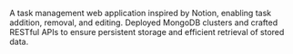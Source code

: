 A task management web application inspired by Notion, enabling task addition, removal, and editing. Deployed MongoDB clusters and crafted RESTful APIs to ensure persistent storage and efficient retrieval of stored data.

